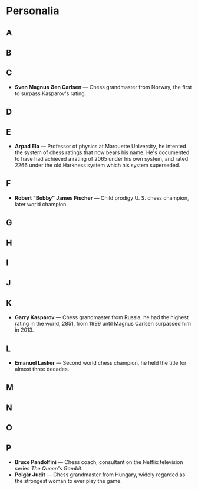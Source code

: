 # Personalia

## A

## B

## C

* **Sven Magnus &Oslash;en Carlsen** &mdash; Chess grandmaster from Norway, the 
first to surpass Kasparov's rating.

## D

## E

* **Arpad Elo** &mdash; Professor of physics at Marquette University, he 
intented the system of chess ratings that now bears his name. He's documented to 
have had achieved a rating of 2065 under his own system, and rated 2266 under 
the old Harkness system which his system superseded.

## F

* **Robert "Bobby" James Fischer** &mdash; Child prodigy U.&nbsp;S. chess 
champion, later world champion.

## G

## H

## I

## J

## K

* **Garry Kasparov** &mdash; Chess grandmaster from Russia, he had the highest 
rating in the world, 2851, from 1999 until Magnus Carlsen surpassed him in 2013.

## L

* **Emanuel Lasker** &mdash; Second world chess champion, he held the title for 
almost three decades.

## M

## N

## O

## P

* **Bruce Pandolfini** &mdash; Chess coach, consultant on the Netflix television 
series *The Queen's Gambit*.
* **Polg&aacute;r Judit** &mdash; Chess grandmaster from Hungary, widely 
regarded as the strongest woman to ever play the game.
